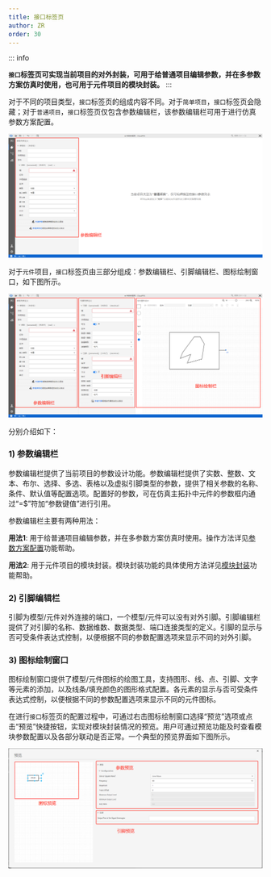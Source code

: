 ```yaml
---
title: 接口标签页
author: ZR
order: 30
---
```


::: info

**`接口`标签页可实现当前项目的对外封装，可用于给普通项目编辑参数，并在多参数方案仿真时使用，也可用于元件项目的模块封装。**
:::

对于不同的项目类型，`接口`标签页的组成内容不同。对于`简单项目`，`接口`标签页会隐藏；对于`普通项目`，`接口`标签页仅包含参数编辑栏，该参数编辑栏可用于进行仿真参数方案配置。

![普通项目的接口标签页截图](./T.png "普通项目的接口标签页截图")

对于`元件`项目，`接口`标签页由三部分组成：参数编辑栏、引脚编辑栏、图标绘制窗口，如下图所示。

![元件项目的接口标签页截图](./T2.png "元件项目的接口标签页截图")

分别介绍如下：

### 1)	参数编辑栏
参数编辑栏提供了当前项目的参数设计功能。参数编辑栏提供了实数、整数、文本、布尔、选择、多选、表格以及虚拟引脚类型的参数，提供了相关参数的名称、条件、默认值等配置选项。配置好的参数，可在仿真主拓扑中元件的参数框内通过“=$”符加“参数键值”进行引用。

参数编辑栏主要有两种用法：

**用法1**: 用于给普通项目编辑参数，并在多参数方案仿真时使用。操作方法详见[参数方案配置](../../Basic/ParameterCal/index.md)功能帮助。

**用法2**: 用于元件项目的模块封装。模块封装功能的具体使用方法详见[模块封装](../../Basic/Mask/index.md)功能帮助。

### 2)	引脚编辑栏
引脚为模型/元件对外连接的端口，一个模型/元件可以没有对外引脚。引脚编辑栏提供了对引脚的名称、数据维数、数据类型、端口连接类型的定义。引脚的显示与否可受条件表达式控制，以便根据不同的参数配置选项来显示不同的对外引脚。

### 3)	图标绘制窗口
图标绘制窗口提供了模型/元件图标的绘图工具，支持图形、线、点、引脚、文字等元素的添加，以及线条/填充颜色的图形格式配置。各元素的显示与否可受条件表达式控制，以便根据不同的参数配置选项来显示不同的元件图标。

在进行`接口`标签页的配置过程中，可通过右击图标绘制窗口选择“预览”选项或点击“预览”快捷按钮，实现对模块封装情况的预览。用户可通过预览功能及时查看模块参数配置以及各部分联动是否正常。一个典型的预览界面如下图所示。

![典型的预览界面](./T4.png "典型的预览界面")




